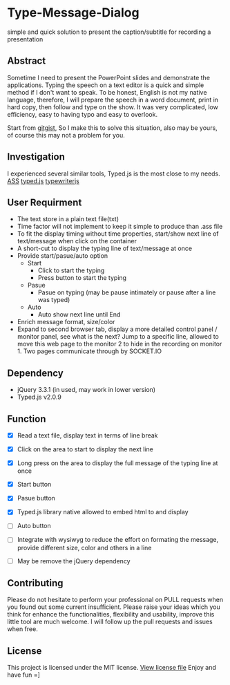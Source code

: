 # Type-Message-Dialog
simple and quick solution to present the caption/subtitle for recording a presentation

## Abstract
Sometime I need to present the PowerPoint slides and demonstrate the applications. Typing the speech on a text editor is a quick and simple method if I don't want to speak. To be honest, English is not my native language, therefore, I will prepare the speech in a word document, print in hard copy, then follow and type on the show. It was very complicated, low efficiency, easy to having typo and easy to overlook.

Start from [gitgist](https://gist.github.com/keithbox/512470d8ee23275e7f5146cdb2ffe66b),
So I make this to solve this situation, also may be yours, of course this may not a problem for you.

## Investigation
I experienced several similar tools, Typed.js is the most close to my needs.
[ASS](https://github.com/weizhenye/ASS)
[typed.js](https://github.com/mattboldt/typed.js)
[typewriterjs](https://github.com/tameemsafi/typewriterjs)

## User Requirment
- The text store in a plain text file(txt)
- Time factor will not implement to keep it simple to produce than .ass file
- To fit the display timing without time properties, start/show next line of text/message when click on the container
- A short-cut to display the typing line of text/message at once
- Provide start/pasue/auto option
  - Start
    - Click to start the typing
    - Press button to start the typing
  - Pasue
    - Pasue on typing (may be pause intimately or pause after a line was typed)
  - Auto
    - Auto show next line until End
- Enrich message format, size/color
- Expand to second browser tab, display a more detailed control panel / monitor panel, see what is the next? Jump to a specific line, allowed to move this web page to the monitor 2 to hide in the recording on monitor 1. Two pages communicate through by SOCKET.IO 

## Dependency
- jQuery 3.3.1 (in used, may work in lower version)
- Typed.js v2.0.9

## Function
- [x] Read a text file, display text in terms of line break
- [x] Click on the area to start to display the next line
- [x] Long press on the area to display the full message of the typing line at once
- [x] Start button
- [x] Pasue button
- [x] Typed.js library native allowed to embed html to and display

- [ ] Auto button
- [ ] Integrate with wysiwyg to reduce the effort on formating the message, provide different size, color and others in a line
- [ ] May be remove the jQuery dependency

## Contributing
Please do not hesitate to perform your professional on PULL requests when you found out some current insufficient. Please raise your ideas which you think for enhance the functionalities, flexibility and usability, improve this little tool are much welcome. I will follow up the pull requests and issues when free.

## License
This project is licensed under the MIT license. [View license file](https://github.com/keithbox/AngularJS-CRUD-PHP/blob/master/LICENSE)
Enjoy and have fun =]
